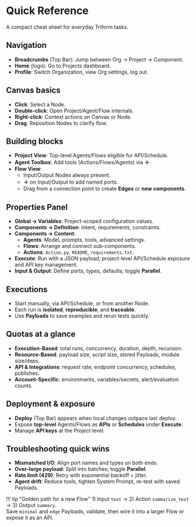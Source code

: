 # Quick Reference

A compact cheat sheet for everyday Triform tasks.

## Navigation
- **Breadcrumbs** (Top Bar): Jump between Org → Project → Component.
- **Home** (logo): Go to Projects dashboard.
- **Profile**: Switch Organization, view Org settings, log out.

## Canvas basics
- **Click**: Select a Node.
- **Double-click**: Open Project/Agent/Flow internals.
- **Right-click**: Context actions on Canvas or Node.
- **Drag**: Reposition Nodes to clarify flow.

## Building blocks
- **Project View**: Top-level Agents/Flows eligible for API/Schedule.
- **Agent Toolbox**: Add tools (Actions/Flows/Agents) via **＋**.
- **Flow View**:
  - Input/Output Nodes always present.
  - **＋** on Input/Output to add named ports.
  - Drag from a connection point to create **Edges** or **new components**.

## Properties Panel
- **Global → Variables**: Project-scoped configuration values.
- **Components → Definition**: Intent, requirements, constraints.
- **Components → Content**:
  - **Agents**: Model, prompts, tools, advanced settings.
  - **Flows**: Arrange and connect sub-components.
  - **Actions**: `Action.py`, `README`, `requirements.txt`.
- **Execute**: Run with a JSON payload; project-level API/Schedule exposure and API key management.
- **Input & Output**: Define ports, types, defaults; toggle **Parallel**.

## Executions
- Start manually, via API/Schedule, or from another Node.
- Each run is **isolated**, **reproducible**, and **traceable**.
- Use **Payloads** to save examples and rerun tests quickly.

## Quotas at a glance
- **Execution-Based**: total runs, concurrency, duration, depth, recursion.
- **Resource-Based**: payload size, script size, stored Payloads, module size/deps.
- **API & Integrations**: request rate, endpoint concurrency, schedules, publishes.
- **Account-Specific**: environments, variables/secrets, alert/evaluation counts.

## Deployment & exposure
- **Deploy** (Top Bar) appears when local changes outpace last deploy.
- Expose **top-level** Agents/Flows as **APIs** or **Schedules** under **Execute**.
- Manage **API keys** at the Project level.

## Troubleshooting quick wins
- **Mismatched I/O**: Align port names and types on both ends.
- **Over-large payload**: Split into batches; toggle **Parallel**.
- **Rate limit (429)**: Retry with exponential backoff + jitter.
- **Agent drift**: Reduce tools, tighten System Prompt, re-test with saved Payloads.

!!! tip "Golden path for a new Flow"
    1) Input `text` → 2) Action `summarize_text` → 3) Output `summary`.  
    Save `minimal` and `edge` Payloads, validate, then wire it into a larger Flow or expose it as an API.

